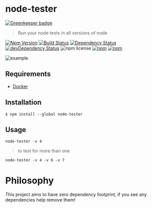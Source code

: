 # node-tester

[![Greenkeeper badge](https://badges.greenkeeper.io/gabrielcsapo/node-tester.svg)](https://greenkeeper.io/)

> Run your node tests in all versions of node

[![Npm Version](https://img.shields.io/npm/v/node-tester.svg)](https://www.npmjs.com/package/node-tester)
[![Build Status](https://travis-ci.org/gabrielcsapo/node-tester.svg?branch=master)](https://travis-ci.org/gabrielcsapo/node-tester) [![Dependency Status](https://david-dm.org/gabrielcsapo/node-tester.svg)](https://david-dm.org/gabrielcsapo/node-tester)
[![devDependency Status](https://david-dm.org/gabrielcsapo/node-tester/dev-status.svg)](https://david-dm.org/gabrielcsapo/node-tester#info=devDependencies)
![npm license](https://img.shields.io/npm/l/node-tester.svg)
[![npm](https://img.shields.io/npm/dt/node-tester.svg?maxAge=2592000)]()
[![npm](https://img.shields.io/npm/dm/node-tester.svg?maxAge=2592000)]()

![example](./docs/example.gif)

## Requirements

- [Docker](https://www.docker.com)

## Installation

```
$ npm install --global node-tester
```

## Usage

`node-tester -v 4`

> to test for more than one

`node-tester -v 4 -v 6 -v 7`

# Philosophy

This project aims to have zero dependency footprint, if you see any dependencies help remove them!  
